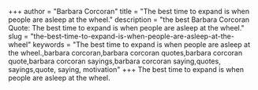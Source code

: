 +++
author = "Barbara Corcoran"
title = "The best time to expand is when people are asleep at the wheel."
description = "the best Barbara Corcoran Quote: The best time to expand is when people are asleep at the wheel."
slug = "the-best-time-to-expand-is-when-people-are-asleep-at-the-wheel"
keywords = "The best time to expand is when people are asleep at the wheel.,barbara corcoran,barbara corcoran quotes,barbara corcoran quote,barbara corcoran sayings,barbara corcoran saying,quotes, sayings,quote, saying, motivation"
+++
The best time to expand is when people are asleep at the wheel.
